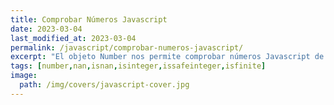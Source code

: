 ```yaml
---
title: Comprobar Números Javascript
date: 2023-03-04
last_modified_at: 2023-03-04
permalink: /javascript/comprobar-numeros-javascript/
excerpt: "El objeto Number nos permite comprobar números Javascript de nuestras variables para ver si son enteros, están en rango o si realmente son números o no."
tags: [number,nan,isnan,isinteger,issafeinteger,isfinite]
image:
  path: /img/covers/javascript-cover.jpg
---
```

